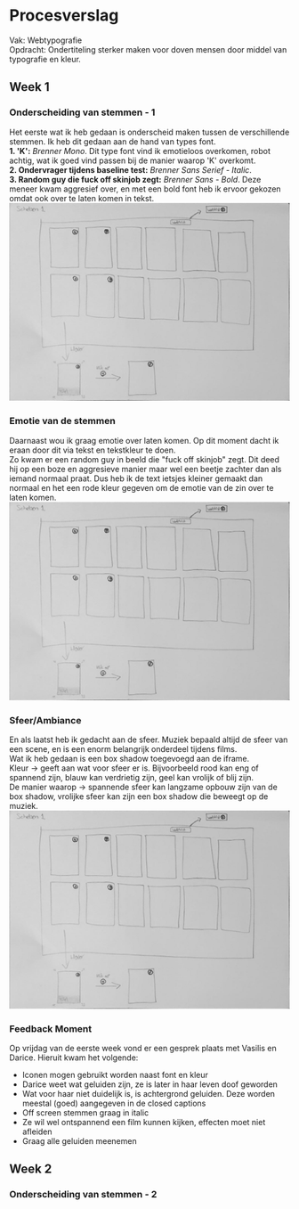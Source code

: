 # Procesverslag

Vak: Webtypografie\
Opdracht: Ondertiteling sterker maken voor doven mensen door middel van typografie en kleur.

## Week 1

### Onderscheiding van stemmen - 1
Het eerste wat ik heb gedaan is onderscheid maken tussen de verschillende stemmen. Ik heb dit gedaan aan de hand van types font.\
**1. 'K':** *Brenner Mono*. Dit type font vind ik emotieloos overkomen, robot achtig, wat ik goed vind passen bij de manier waarop 'K' overkomt.\
**2. Ondervrager tijdens baseline test:** *Brenner Sans Serief - Italic*.\
**3. Random guy die fuck off skinjob zegt:** *Brenner Sans - Bold*. Deze meneer kwam aggresief over, en met een bold font heb ik ervoor gekozen omdat ook over te laten komen in tekst.
![alt text](https://github.com/hulsts002/frontend-voor-designers-1920/blob/master/opdracht1/img/Readme/Schets.jpg "Schets")

### Emotie van de stemmen
Daarnaast wou ik graag emotie over laten komen. Op dit moment dacht ik eraan door dit via tekst en tekstkleur te doen.\
Zo kwam er een random guy in beeld die "fuck off skinjob" zegt. Dit deed hij op een boze en aggresieve manier maar wel een beetje zachter dan als iemand normaal praat. Dus heb ik de text ietsjes kleiner gemaakt dan normaal en het een rode kleur gegeven om de emotie van de zin over te laten komen.
![alt text](https://github.com/hulsts002/frontend-voor-designers-1920/blob/master/opdracht1/img/Readme/Schets.jpg "Schets")

### Sfeer/Ambiance
En als laatst heb ik gedacht aan de sfeer. Muziek bepaald altijd de sfeer van een scene, en is een enorm belangrijk onderdeel tijdens films.\
Wat ik heb gedaan is een box shadow toegevoegd aan de iframe.\
Kleur -> geeft aan wat voor sfeer er is. Bijvoorbeeld rood kan eng of spannend zijn, blauw kan verdrietig zijn, geel kan vrolijk of blij zijn.\
De manier waarop -> spannende sfeer kan langzame opbouw zijn van de box shadow, vrolijke sfeer kan zijn een box shadow die beweegt op de muziek.
![alt text](https://github.com/hulsts002/frontend-voor-designers-1920/blob/master/opdracht1/img/Readme/Schets.jpg "Schets")

### Feedback Moment
Op vrijdag van de eerste week vond er een gesprek plaats met Vasilis en Darice.
Hieruit kwam het volgende:
- Iconen mogen gebruikt worden naast font en kleur
- Darice weet wat geluiden zijn, ze is later in haar leven doof geworden
- Wat voor haar niet duidelijk is, is achtergrond geluiden. Deze worden meestal (goed) aangegeven in de closed captions
- Off screen stemmen graag in italic
- Ze wil wel ontspannend een film kunnen kijken, effecten moet niet afleiden
- Graag alle geluiden meenemen


## Week 2
### Onderscheiding van stemmen - 2
